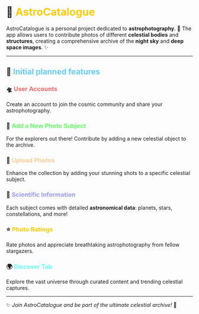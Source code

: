 # 🌌 **<span style="color:#ffcc00">AstroCatalogue</span>**

AstroCatalogue is a personal project dedicated to **astrophotography**. 🚀
The app allows users to contribute photos of different **celestial bodies** and **structures**, creating a comprehensive archive of the **night sky** and **deep space images**. ✨

---

## 📂 **<span style="color:#66ccff">Initial planned features</span>**

### 🛸 <span style="color:#ff6666">User Accounts</span>
Create an account to join the cosmic community and share your astrophotography.

### 🌠 <span style="color:#66ff66">Add a New Photo Subject</span>
For the explorers out there! Contribute by adding a new celestial object to the archive.

### 📸 <span style="color:#ffcc99">Upload Photos</span>
Enhance the collection by adding your stunning shots to a specific celestial subject.

### 🔭 <span style="color:#9999ff">Scientific Information</span>
Each subject comes with detailed **astronomical data**: planets, stars, constellations, and more!

### ⭐ <span style="color:#ffcc00">Photo Ratings</span>
Rate photos and appreciate breathtaking astrophotography from fellow stargazers.

### 🌍 <span style="color:#66ffff">Discover Tab</span>
Explore the vast universe through curated content and trending celestial captures.

---

✨ *Join AstroCatalogue and be part of the ultimate celestial archive!* 🌙
